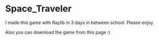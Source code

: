 # Space_Traveler

I made this game with Raylib in 3 days in between school. Please enjoy. 

Also you can download the game from this page :)

